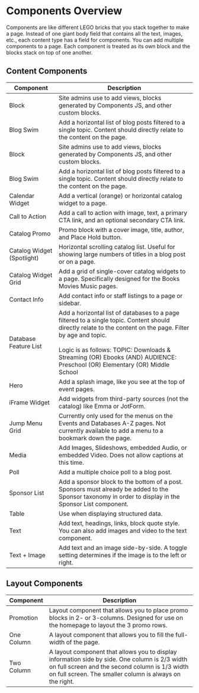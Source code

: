 # Components Overview

Components are like different LEGO bricks that you stack together to make a page. Instead of one giant body field that contains all the text, images, etc., each content type has a field for components. You can add multiple components to a page. Each component is treated as its own block and the blocks stack on top of one another.

## Content Components

Component | Description
------------ | -------------
Block | Site admins use to add views, blocks generated by Components JS, and other custom blocks.
Blog Swim | Add a horizontal list of blog posts filtered to a single topic. Content should directly relate to the content on the page.
Block | Site admins use to add views, blocks generated by Components JS, and other custom blocks.
Blog Swim | Add a horizontal list of blog posts filtered to a single topic. Content should directly relate to the content on the page.
Calendar Widget | Add a vertical (orange) or horizontal catalog widget to a page.
Call to Action | Add a call to action with image, text, a primary CTA link, and an optional secondary CTA link.
Catalog Promo | Promo block with a cover image, title, author, and Place Hold button.
Catalog Widget (Spotlight) | Horizontal scrolling catalog list. Useful for showing large numbers of titles in a blog post or on a page.
Catalog Widget Grid | Add a grid of single-cover catalog widgets to a page. Specifically designed for the Books Movies Music pages.
Contact Info | Add contact info or staff listings to a page or sidebar.
Database Feature List | Add a horizontal list of databases to a page filtered to a single topic. Content should directly relate to the content on the page. Filter by age and topic. <br /><br />Logic is as follows: TOPIC: Downloads & Streaming (OR) Ebooks (AND) AUDIENCE: Preschool (OR) Elementary (OR) Middle School
Hero | Add a splash image, like you see at the top of event pages.
iFrame Widget | Add widgets from third-party sources (not the catalog) like Emma or JotForm.
Jump Menu Grid | Currently only used for the menus on the Events and Databases A-Z pages. Not currently available to add a menu to a bookmark down the page.
Media | Add Images, Slideshows, embedded Audio, or embedded Video. Does not allow captions at this time.
Poll | Add a multiple choice poll to a blog post.
Sponsor List | Add a sponsor block to the bottom of a post. Sponsors must already be added to the Sponsor taxonomy in order to display in the Sponsor List component.
Table | Use when displaying structured data.
Text | Add text, headings, links, block quote style. You can also add images and video to the text component.
Text + Image | Add text and an image side-by-side. A toggle setting determines if the image is to the left or right.

## Layout Components

Component | Description
------------ | -------------
Promotion | Layout component that allows you to place promo blocks in 2- or 3-columns. Designed for use on the homepage to layout the 3 promo rows.
One Column | A layout component that allows you to fill the full-width of the page.
Two Column | A layout component that allows you to display information side by side. One column is 2/3 width on full screen and the second column is 1/3 width on full screen. The smaller column is always on the right.

